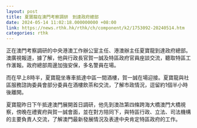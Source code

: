 ```yaml
---
layout: post
title: 夏寶龍在澳門考察調研　到達政府總部
date: 2024-05-14 11:02:18.000000000 +08:00
link: https://news.rthk.hk/rthk/ch/component/k2/1753092-20240514.htm
categories: rthk
---
```


正在澳門考察調研的中央港澳工作辦公室主任、港澳辦主任夏寶龍到達政府總部。澳廣視報道，據了解，他與行政長官賀一誠及特區政府官員座談交流，聽取特區工作滙報。政府總部周邊加強安保，多名警員在場。

而在早上8時半，夏寶龍坐專車抵達中區一間酒樓，賀一誠在場迎接。夏寶龍與社區服務諮詢委員會部分委員在酒樓飲茶和交流，了解市政情況，逗留約1個半小時後離開。

夏寶龍昨日下午抵達澳門展開首日調研，他先到澳氹第四條跨海大橋澳門大橋視察，傍晚在禮賓府與賀一誠會面，並在對方陪同下，與特區行政、立法、司法機構的主要負責人交流，了解澳門最新發展情況及表達中央肯定特區政府的工作。
